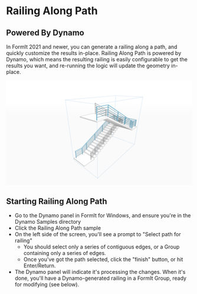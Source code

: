 # Railing Along Path

## Powered By Dynamo

In FormIt 2021 and newer, you can generate a railing along a path, and quickly customize the results in-place. Railing Along Path is powered by Dynamo, which means the resulting railing is easily configurable to get the results you want, and re-running the logic will update the geometry in-place.

![](../.gitbook/assets/railing-along-path_original.png)

## Starting Railing Along Path

* Go to the Dynamo panel in FormIt for Windows, and ensure you're in the Dynamo Samples directory
* Click the Railing Along Path sample
* On the left side of the screen, you'll see a prompt to "Select path for railing"
  * You should select only a series of contiguous edges, or a Group containing only a series of edges.
  * Once you've got the path selected, click the "finish" button, or hit Enter/Return.
* The Dynamo panel will indicate it's processing the changes. When it's done, you'll have a Dynamo-generated railing in a FormIt Group, ready for modifying \(see below\).

